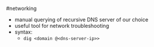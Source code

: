 #networking

- manual querying of recursive DNS server of our choice
- useful tool for network troubleshooting
- syntax:
	- `dig <domain @<dns-server-ip>>`